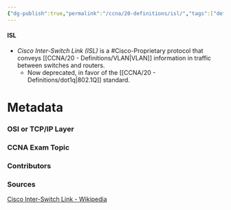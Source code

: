 ```yaml
---
{"dg-publish":true,"permalink":"/ccna/20-definitions/isl/","tags":["defs_ccna"]}
---
```


#### ISL
- *Cisco Inter-Switch Link (ISL)* is a #Cisco-Proprietary protocol that conveys [[CCNA/20 - Definitions/VLAN\|VLAN]] information in traffic between switches and routers.
	- Now deprecated, in favor of the [[CCNA/20 - Definitions/dot1q\|802.1Q]] standard.







# Metadata
### OSI or TCP/IP Layer

### CCNA Exam Topic

### Contributors

### Sources
[Cisco Inter-Switch Link - Wikipedia](https://en.wikipedia.org/wiki/Cisco_Inter-Switch_Link)
